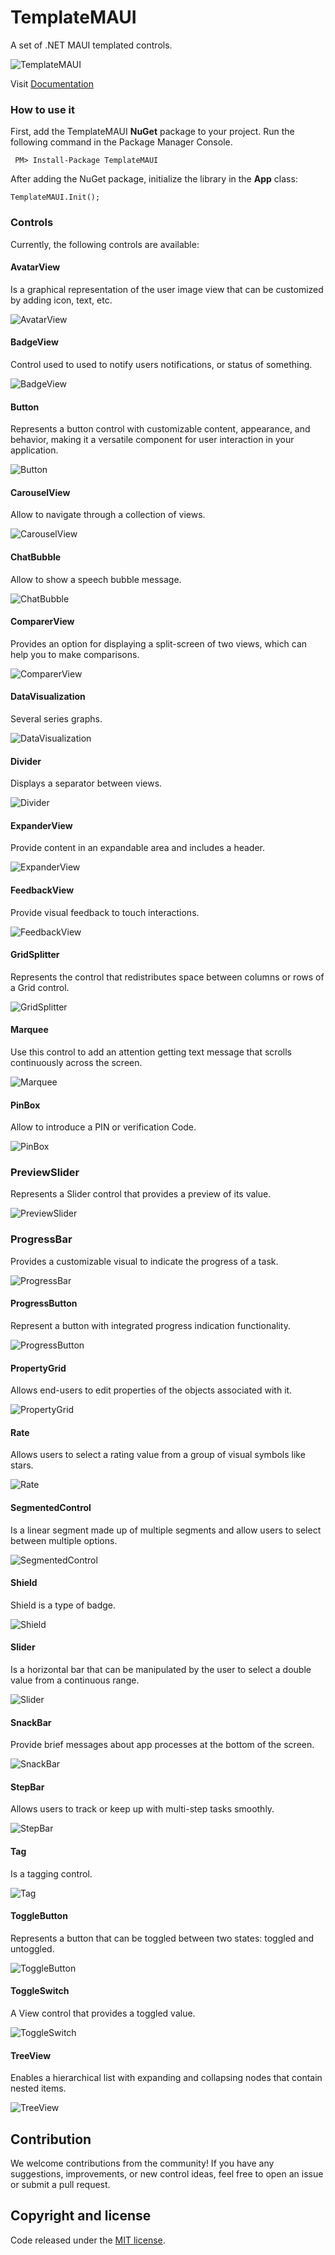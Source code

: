 # TemplateMAUI

A set of .NET MAUI templated controls.

![TemplateMAUI](https://raw.githubusercontent.com/jsuarezruiz/TemplateMAUI/main/images/templatemaui-promo.png)

Visit [Documentation](https://jsuarezruiz.github.io/TemplateMAUI/)

### How to use it

 First, add the TemplateMAUI **NuGet** package to your project. Run the following command in the Package Manager Console.

```
 PM> Install-Package TemplateMAUI
``` 

After adding the NuGet package, initialize the library in the **App** class:

```
TemplateMAUI.Init();
``` 

### Controls 

Currently, the following controls are available:

#### AvatarView

Is a graphical representation of the user image view that can be customized by adding icon, text, etc.

![AvatarView](https://raw.githubusercontent.com/jsuarezruiz/TemplateMAUI/main/images/avatarview.png)

#### BadgeView

Control used to  used to notify users notifications, or status of something.

![BadgeView](https://raw.githubusercontent.com/jsuarezruiz/TemplateMAUI/main/images/badgeview.png)

#### Button

Represents a button control with customizable content, appearance, and behavior, making it a versatile component for user interaction in your application.

![Button](https://raw.githubusercontent.com/jsuarezruiz/TemplateMAUI/main/images/button.png)

#### CarouselView

Allow to navigate through a collection of views.

![CarouselView](https://raw.githubusercontent.com/jsuarezruiz/TemplateMAUI/main/images/carouselview.png)

#### ChatBubble

Allow to show a speech bubble message.

![ChatBubble](https://raw.githubusercontent.com/jsuarezruiz/TemplateMAUI/main/images/chatbubble.png)

#### ComparerView
 
Provides an option for displaying a split-screen of two views, which can help you to make comparisons.

![ComparerView](https://raw.githubusercontent.com/jsuarezruiz/TemplateMAUI/main/images/comparerview.png)

#### DataVisualization

Several series graphs.

![DataVisualization](https://raw.githubusercontent.com/jsuarezruiz/TemplateMAUI/main/images/datavisualization.png)

#### Divider

Displays a separator between views.

![Divider](https://raw.githubusercontent.com/jsuarezruiz/TemplateMAUI/main/images/divider.png)

#### ExpanderView

Provide content in an expandable area and includes a header.

![ExpanderView](https://raw.githubusercontent.com/jsuarezruiz/TemplateMAUI/main/images/expanderview.gif)

#### FeedbackView

Provide visual feedback to touch interactions.

![FeedbackView](https://raw.githubusercontent.com/jsuarezruiz/TemplateMAUI/main/images/feedbackview.gif)

#### GridSplitter

Represents the control that redistributes space between columns or rows of a Grid control.

![GridSplitter](https://raw.githubusercontent.com/jsuarezruiz/TemplateMAUI/main/images/gridsplitter.png)

#### Marquee

Use this control to add an attention getting text message that scrolls continuously across the screen.

![Marquee](https://raw.githubusercontent.com/jsuarezruiz/TemplateMAUI/main/images/marquee.png)

#### PinBox

Allow to introduce a PIN or verification Code.

![PinBox](https://raw.githubusercontent.com/jsuarezruiz/TemplateMAUI/main/images/pinbox.png)

### PreviewSlider

Represents a Slider control that provides a preview of its value.

![PreviewSlider](https://raw.githubusercontent.com/jsuarezruiz/TemplateMAUI/main/images/previewslider.gif)

### ProgressBar

Provides a customizable visual to indicate the progress of a task.

![ProgressBar](https://raw.githubusercontent.com/jsuarezruiz/TemplateMAUI/main/images/progressbar.png)

#### ProgressButton

Represent a button with integrated progress indication functionality.

![ProgressButton](https://raw.githubusercontent.com/jsuarezruiz/TemplateMAUI/main/images/progressbutton.gif)

#### PropertyGrid

Allows end-users to edit properties of the objects associated with it.

![PropertyGrid](https://raw.githubusercontent.com/jsuarezruiz/TemplateMAUI/main/images/propertygrid.png)

#### Rate

Allows users to select a rating value from a group of visual symbols like stars.

![Rate](https://raw.githubusercontent.com/jsuarezruiz/TemplateMAUI/main/images/rate.png)

#### SegmentedControl

Is a linear segment made up of multiple segments and allow users to select between multiple options.

![SegmentedControl](https://raw.githubusercontent.com/jsuarezruiz/TemplateMAUI/main/images/segmentedcontrol.png)

#### Shield

Shield is a type of badge.

![Shield](https://raw.githubusercontent.com/jsuarezruiz/TemplateMAUI/main/images/shield.png)

#### Slider

Is a horizontal bar that can be manipulated by the user to select a double value from a continuous range.

![Slider](https://raw.githubusercontent.com/jsuarezruiz/TemplateMAUI/main/images/slider.png)

#### SnackBar

Provide brief messages about app processes at the bottom of the screen.

![SnackBar](https://raw.githubusercontent.com/jsuarezruiz/TemplateMAUI/main/images/snackbar.gif)

#### StepBar

Allows users to track or keep up with multi-step tasks smoothly.

![StepBar](https://raw.githubusercontent.com/jsuarezruiz/TemplateMAUI/main/images/stepbar.png)

#### Tag

Is a tagging control.

![Tag](https://raw.githubusercontent.com/jsuarezruiz/TemplateMAUI/main/images/tag.png)

#### ToggleButton

Represents a button that can be toggled between two states: toggled and untoggled.

![ToggleButton](https://raw.githubusercontent.com/jsuarezruiz/TemplateMAUI/main/images/tobblebutton.gif)

#### ToggleSwitch

A View control that provides a toggled value.

![ToggleSwitch](https://raw.githubusercontent.com/jsuarezruiz/TemplateMAUI/main/images/toggleswitch.png)

#### TreeView

Enables a hierarchical list with expanding and collapsing nodes that contain nested items.

![TreeView](https://raw.githubusercontent.com/jsuarezruiz/TemplateMAUI/main/images/treeview.png)

## Contribution

We welcome contributions from the community! If you have any suggestions, improvements, or new control ideas, feel free to open an issue or submit a pull request.

## Copyright and license

Code released under the [MIT license](https://opensource.org/licenses/MIT).